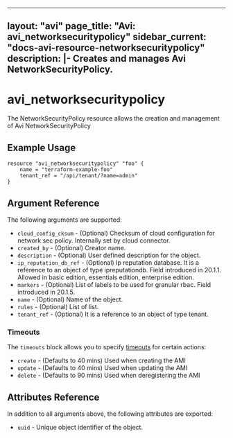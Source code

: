 <!--
    Copyright 2021 VMware, Inc.
    SPDX-License-Identifier: Mozilla Public License 2.0
-->
---
layout: "avi"
page_title: "Avi: avi_networksecuritypolicy"
sidebar_current: "docs-avi-resource-networksecuritypolicy"
description: |-
  Creates and manages Avi NetworkSecurityPolicy.
---

# avi_networksecuritypolicy

The NetworkSecurityPolicy resource allows the creation and management of Avi NetworkSecurityPolicy

## Example Usage

```hcl
resource "avi_networksecuritypolicy" "foo" {
    name = "terraform-example-foo"
    tenant_ref = "/api/tenant/?name=admin"
}
```

## Argument Reference

The following arguments are supported:

* `cloud_config_cksum` - (Optional) Checksum of cloud configuration for network sec policy. Internally set by cloud connector.
* `created_by` - (Optional) Creator name.
* `description` - (Optional) User defined description for the object.
* `ip_reputation_db_ref` - (Optional) Ip reputation database. It is a reference to an object of type ipreputationdb. Field introduced in 20.1.1. Allowed in basic edition, essentials edition, enterprise edition.
* `markers` - (Optional) List of labels to be used for granular rbac. Field introduced in 20.1.5.
* `name` - (Optional) Name of the object.
* `rules` - (Optional) List of list.
* `tenant_ref` - (Optional) It is a reference to an object of type tenant.


### Timeouts

The `timeouts` block allows you to specify [timeouts](https://www.terraform.io/docs/configuration/resources.html#timeouts) for certain actions:

* `create` - (Defaults to 40 mins) Used when creating the AMI
* `update` - (Defaults to 40 mins) Used when updating the AMI
* `delete` - (Defaults to 90 mins) Used when deregistering the AMI

## Attributes Reference

In addition to all arguments above, the following attributes are exported:

* `uuid` -  Unique object identifier of the object.

